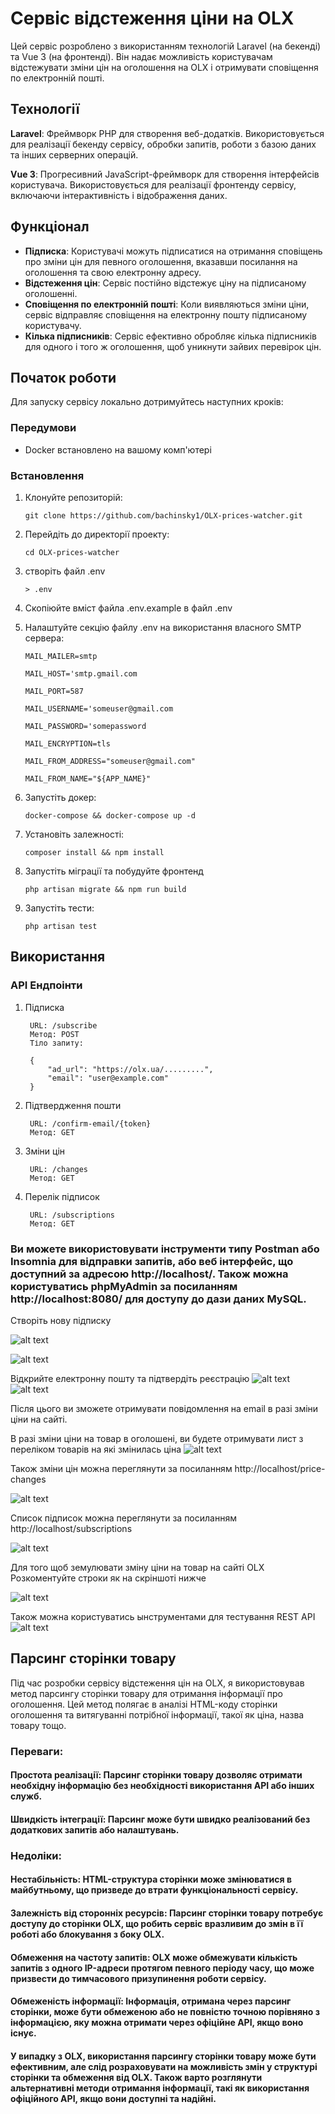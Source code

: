 # Сервіс відстеження ціни на OLX

Цей сервіс розроблено з використанням технологій Laravel (на бекенді) та Vue 3 (на фронтенді). Він надає можливість користувачам відстежувати зміни цін на оголошення на OLX і отримувати сповіщення по електронній пошті.

## Технології
**Laravel**: Фреймворк PHP для створення веб-додатків. Використовується для реалізації бекенду сервісу, обробки запитів, роботи з базою даних та інших серверних операцій.

**Vue 3**: Прогресивний JavaScript-фреймворк для створення інтерфейсів користувача. Використовується для реалізації фронтенду сервісу, включаючи інтерактивність і відображення даних.

## Функціонал

- **Підписка**: Користувачі можуть підписатися на отримання сповіщень про зміни цін для певного оголошення, вказавши посилання на оголошення та свою електронну адресу.
- **Відстеження цін**: Сервіс постійно відстежує ціну на підписаному оголошенні.
- **Сповіщення по електронній пошті**: Коли виявляються зміни ціни, сервіс відправляє сповіщення на електронну пошту підписаному користувачу.
- **Кілька підписників**: Сервіс ефективно обробляє кілька підписників для одного і того ж оголошення, щоб уникнути зайвих перевірок цін.

## Початок роботи

Для запуску сервісу локально дотримуйтесь наступних кроків:

### Передумови

- Docker встановлено на вашому комп'ютері

### Встановлення

1. Клонуйте репозиторій:

   `git clone https://github.com/bachinsky1/OLX-prices-watcher.git`

2. Перейдіть до директорії проекту:

   `cd OLX-prices-watcher`

3. створіть файл .env

   `> .env`

4. Скопіюйте вміст файла .env.example в файл .env

5. Налаштуйте секцію файлу .env на використання власного SMTP сервера:

    `MAIL_MAILER=smtp`

    `MAIL_HOST='smtp.gmail.com`

    `MAIL_PORT=587`

    `MAIL_USERNAME='someuser@gmail.com`

    `MAIL_PASSWORD='somepassword`

    `MAIL_ENCRYPTION=tls`

    `MAIL_FROM_ADDRESS="someuser@gmail.com"`

    `MAIL_FROM_NAME="${APP_NAME}"` 

3. Запустіть докер:

    `docker-compose && docker-compose up -d`

4. Установіть залежності:

    `composer install && npm install`

5. Запустіть міграції та побудуйте фронтенд

    `php artisan migrate && npm run build`

6. Запустіть тести:

    `php artisan test`


## Використання

### API Ендпоінти

1. Підписка

        URL: /subscribe
        Метод: POST
        Тіло запиту:

        {
            "ad_url": "https://olx.ua/.........",
            "email": "user@example.com"
        }

2. Підтвердження пошти
        
        URL: /confirm-email/{token}
        Метод: GET 

3. Зміни цін

        URL: /changes
        Метод: GET

4. Перелік підписок

        URL: /subscriptions
        Метод: GET



### Ви можете використовувати інструменти типу **Postman** або **Insomnia** для відправки запитів, або веб інтерфейс, що доступний за адресою http://localhost/. Також можна користуватись phpMyAdmin за посиланням http://localhost:8080/ для доступу до дази даних MySQL.

Створіть нову підписку

![alt text](image.png)

![alt text](image-1.png)

Відкрийте електронну пошту та підтвердіть реєстрацію
![alt text](image-2.png)
![alt text](image-3.png)

Після цього ви зможете отримувати повідомлення на email в разі зміни ціни на сайті.

В разі зміни ціни на товар в оголошені, ви будете отримувати лист з переліком товарів на які змінилась ціна
![alt text](image-4.png)

Також зміни цін можна переглянути за посиланням http://localhost/price-changes

![alt text](image-5.png)

Список підписок можна переглянути за посиланням http://localhost/subscriptions

![alt text](image-6.png)


Для того щоб земулювати зміну ціни на товар на сайті OLX
Розкоментуйте строки як на скріншоті нижче

![alt text](image-7.png)

Також можна користуватись ынструментами для тестування REST API
![alt text](image-8.png)


## Парсинг сторінки товару
Під час розробки сервісу відстеження цін на OLX, я використовував метод парсингу сторінки товару для отримання інформації про оголошення. Цей метод полягає в аналізі HTML-коду сторінки оголошення та витягуванні потрібної інформації, такої як ціна, назва товару тощо.

### Переваги:
#### **Простота реалізації**: Парсинг сторінки товару дозволяє отримати необхідну інформацію без необхідності використання API або інших служб.
#### **Швидкість інтеграції**: Парсинг може бути швидко реалізований без додаткових запитів або налаштувань.

### Недоліки:
#### **Нестабільність**: HTML-структура сторінки може змінюватися в майбутньому, що призведе до втрати функціональності сервісу.

#### Залежність від сторонніх ресурсів: Парсинг сторінки товару потребує доступу до сторінки OLX, що робить сервіс вразливим до змін в її роботі або блокування з боку OLX.

#### Обмеження на частоту запитів: OLX може обмежувати кількість запитів з одного IP-адреси протягом певного періоду часу, що може призвести до тимчасового призупинення роботи сервісу.

#### **Обмеженість інформації**: Інформація, отримана через парсинг сторінки, може бути обмеженою або не повністю точною порівняно з інформацією, яку можна отримати через офіційне API, якщо воно існує.


#### У випадку з OLX, використання парсингу сторінки товару може бути ефективним, але слід розраховувати на можливість змін у структурі сторінки та обмеження від OLX. Також варто розглянути альтернативні методи отримання інформації, такі як використання офіційного API, якщо вони доступні та надійні.
